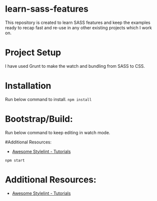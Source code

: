 # learn-sass-features
This repository is created to learn SASS features and keep the examples ready to recap fast and re-use in any other existing projects which I work on.


# Project Setup
I have used Grunt to make the watch and bundling from SASS to CSS.


# Installation
Run below command to install.
`npm install`


# Bootstrap/Build:
Run below command to keep editing in watch mode.

#Additional Resources:
* [Awesome Stylelint - Tutorials](https://github.com/stylelint/awesome-stylelint#tutorials)

`npm start`


# Additional Resources:

* [Awesome Stylelint - Tutorials](https://github.com/stylelint/awesome-stylelint#tutorials)
